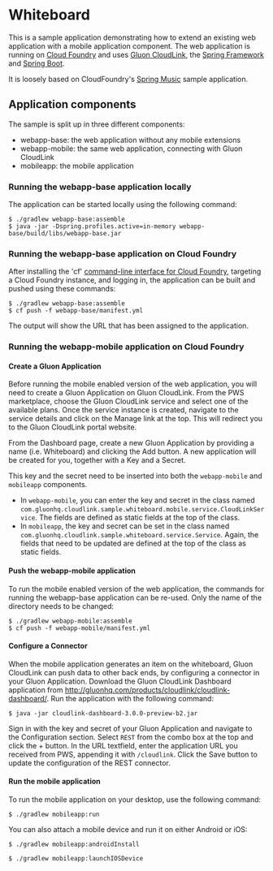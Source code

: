 Whiteboard
==========

This is a sample application demonstrating how to extend an existing web application with a mobile application
 component. The web application is running on [Cloud Foundry](http://cloudfoundry.org) and uses
 [Gluon CloudLink](http://gluonhq.com/products/cloudlink), the
 [Spring Framework](http://spring.io) and [Spring Boot](http://projects.spring.io/spring-boot/).

It is loosely based on CloudFoundry's [Spring Music](https://github.com/cloudfoundry-samples/spring-music)
 sample application.

## Application components

The sample is split up in three different components:

 * webapp-base: the web application without any mobile extensions
 * webapp-mobile: the same web application, connecting with Gluon CloudLink
 * mobileapp: the mobile application

### Running the webapp-base application locally

The application can be started locally using the following command:

~~~
$ ./gradlew webapp-base:assemble
$ java -jar -Dspring.profiles.active=in-memory webapp-base/build/libs/webapp-base.jar
~~~

### Running the webapp-base application on Cloud Foundry

After installing the 'cf' [command-line interface for Cloud Foundry](http://docs.cloudfoundry.org/cf-cli/),
targeting a Cloud Foundry instance, and logging in, the application can be built and pushed using these commands:

~~~
$ ./gradlew webapp-base:assemble
$ cf push -f webapp-base/manifest.yml
~~~

The output will show the URL that has been assigned to the application.

### Running the webapp-mobile application on Cloud Foundry

#### Create a Gluon Application

Before running the mobile enabled version of the web application, you will need to create a Gluon Application
on Gluon CloudLink. From the PWS marketplace, choose the Gluon CloudLink service and select one of the available
plans. Once the service instance is created, navigate to the service details and click on the Manage link at the
top. This will redirect you to the Gluon CloudLink portal website.

From the Dashboard page, create a new Gluon Application by providing a name (i.e. Whiteboard) and clicking the Add
button. A new application will be created for you, together with a Key and a Secret.

This key and the secret need to be inserted into both the `webapp-mobile` and `mobileapp` components.

* In `webapp-mobile`, you can enter the key and secret in the class named `com.gluonhq.cloudlink.sample.whiteboard.mobile.service.CloudLinkService`.
The fields are defined as static fields at the top of the class.
* In `mobileapp`, the key and secret can be set in the class named `com.gluonhq.cloudlink.sample.whiteboard.service.Service`.
Again, the fields that need to be updated are defined at the top of the class as static fields.

#### Push the webapp-mobile application

To run the mobile enabled version of the web application, the commands for running the webapp-base application can
be re-used. Only the name of the directory needs to be changed:

~~~
$ ./gradlew webapp-mobile:assemble
$ cf push -f webapp-mobile/manifest.yml
~~~

#### Configure a Connector

When the mobile application generates an item on the whiteboard, Gluon CloudLink can push data to other back ends,
 by configuring a connector in your Gluon Application. Download the Gluon CloudLink Dashboard application from
 http://gluonhq.com/products/cloudlink/cloudlink-dashboard/. Run the application with the following command:

~~~
$ java -jar cloudlink-dashboard-3.0.0-preview-b2.jar
~~~

Sign in with the key and secret of your Gluon Application and navigate to the Configuration section. Select
`REST` from the combo box at the top and click the + button. In the URL textfield, enter the application URL
you received from PWS, appending it with `/cloudlink`. Click the Save button to update the configuration of
the REST connector.

#### Run the mobile application

To run the mobile application on your desktop, use the following command:

~~~
$ ./gradlew mobileapp:run
~~~

You can also attach a mobile device and run it on either Android or iOS:

~~~
$ ./gradlew mobileapp:androidInstall
~~~

~~~
$ ./gradlew mobileapp:launchIOSDevice
~~~
